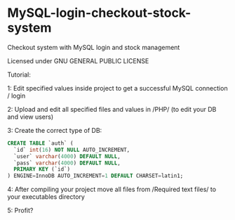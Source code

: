 # MySQL-login-checkout-stock-system
Checkout system with MySQL login and stock management

Licensed under GNU GENERAL PUBLIC LICENSE

Tutorial:

1: Edit specified values inside project to get a successful MySQL connection / login

2: Upload and edit all specified files and values in /PHP/ (to edit your DB and view users)

3: Create the correct type of DB:
```sql
CREATE TABLE `auth` (
  `id` int(16) NOT NULL AUTO_INCREMENT,
  `user` varchar(4000) DEFAULT NULL,
  `pass` varchar(4000) DEFAULT NULL,
  PRIMARY KEY (`id`)
) ENGINE=InnoDB AUTO_INCREMENT=1 DEFAULT CHARSET=latin1;
```
4: After compiling your project move all files from /Required text files/ to your executables directory 

5: Profit?